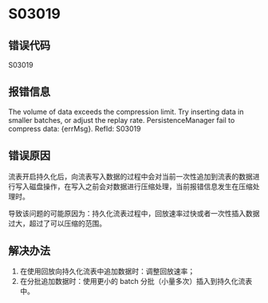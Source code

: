 # S03019

## 错误代码

S03019

## 报错信息

The volume of data exceeds the compression limit. Try inserting data in smaller
batches, or adjust the replay rate. PersistenceManager fail to compress data:
{errMsg}. RefId: S03019

## 错误原因

流表开启持久化后，向流表写入数据的过程中会对当前一次性追加到流表的数据进行写入磁盘操作，在写入之前会对数据进行压缩处理，当前报错信息发生在压缩处理时。

导致该问题的可能原因为：持久化流表过程中，回放速率过快或者一次性插入数据过大，超过了可以压缩的范围。

## 解决办法

1. 在使用回放向持久化流表中追加数据时：调整回放速率；
2. 在分批追加数据时：使用更小的 batch 分批（小量多次）插入到持久化流表中。

